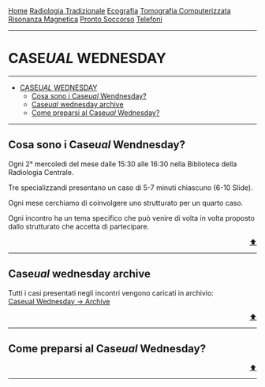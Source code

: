 <div class="topnav">
  <a href="index.html">Home</a>
  <a href="radiologia_tradizionale.html">Radiologia Tradizionale</a>
  <a href="ecografia.html">Ecografia</a>
  <a href="tomografia_computerizzata.html">Tomografia Computerizzata</a>
  <a href="risonanza_magnetica.html">Risonanza Magnetica</a>
  <a href="pronto_soccorso.html">Pronto Soccorso</a>
  <a href="contatti.html">Telefoni</a>
</div>

- - -

# CASE*UAL* WEDNESDAY

- - -

- [CASE*UAL* WEDNESDAY](#caseual-wednesday)
  - [Cosa sono i Case*ual* Wendnesday?](#cosa-sono-i-caseual-wendnesday)
  - [Case*ual* wednesday archive](#caseual-wednesday-archive)
  - [Come preparsi al Case*ual* Wednesday?](#come-preparsi-al-caseual-wednesday)

- - -

## Cosa sono i Case*ual* Wendnesday?
Ogni 2° mercoledì del mese dalle 15:30 alle 16:30 nella Biblioteca della Radiologia Centrale.

Tre specializzandi presentano un caso di 5-7 minuti chiascuno (6-10 Slide).

Ogni mese cerchiamo di coinvolgere uno strutturato per un quarto caso.

Ogni incontro ha un tema specifico che può venire di volta in volta proposto dallo strutturato che accetta di partecipare.

<div style="text-align: right">
<a href="#caseual-wednesday">⬆️</a>
</div>

---

## Case*ual* wednesday archive

Tutti i casi presentati negli incontri vengono caricati in archivio: <br>
[Caseual Wednesday &rarr; Archive](case_archive.md)

<div style="text-align: right">
<a href="#caseual-wednesday">⬆️</a>
</div>

---

## Come preparsi al Case*ual* Wednesday?


<div style="text-align: right">
<a href="#caseual-wednesday">⬆️</a>
</div>

---